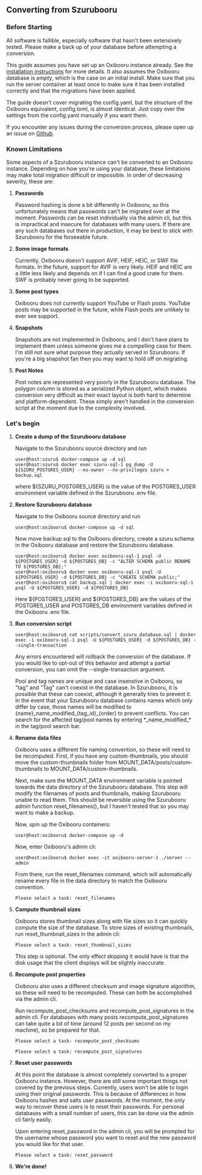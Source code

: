 ## Converting from Szurubooru

### Before Starting
All software is fallible, especially software that hasn't been extensively
tested. Please make a back up of your database before attempting a conversion.

This guide assumes you have set up an Oxibooru instance already. See the 
[installation instructions](INSTALL.md) for more details. It also assumes
the Oxibooru database is _empty_, which is the case on an initial install.
Make sure that you run the server container at least once to make sure
it has been installed correctly and that the migrations have been applied.

The guide doesn't cover migrating the config.yaml, but the structure of
the Oxibooru equivalent, config.toml, is almost identical. Just copy over the
settings from the config.yaml manually if you want them.

If you encounter any issues during the conversion process, please open up an
issue on [Github](https://github.com/liamw1/oxibooru/issues).

### Known Limitations
Some aspects of a Szurubooru instance can't be converted to an Oxibooru
instance. Depending on how you're using your database, these limitations may
make total migration difficult or impossible. In order of decreasing severity,
these are:

1. **Passwords**

    Password hashing is done a bit differently in Oxibooru,
    so this unfortunately means that passwords can't be migrated over at the
    moment. Passwords can be reset individually via the admin cli, but this is
    impractical and insecure for databases with many users. If there are any 
    such databases out there in production, it may be best to stick with
    Szurubooru for the forseeable future.
    
2. **Some image formats**
    
    Currently, Oxibooru doesn't support AVIF, HEIF, HEIC, or SWF file formats.
    In the future, support for AVIF is very likely. HEIF and HEIC are a little
    less likely and depends on if I can find a good crate for them. SWF is 
    probably never going to be supported.

3. **Some post types**

    Oxibooru does not currently support YouTube or Flash posts. YouTube posts
    may be supported in the future, while Flash posts are unlikely to ever
    see support.

4. **Snapshots**

    Snapshots are not implemented in Oxibooru, and I don't have plans to
    implement them unless someone gives me a compelling case for them. I'm still
    not sure what purpose they actually served in Szurubooru. If you're a big
    snapshot fan then you may want to hold off on migrating.

5. **Post Notes**
    
    Post notes are represented very poorly in the Szurubooru database. The
    polygon column is stored as a serialized Python object, which makes
    conversion very difficult as their exact layout is both hard to determine
    and platform-dependent. These simply aren't handled in the conversion script
    at the moment due to the complexity involved.

### Let's begin
1. **Create a dump of the Szurubooru database**

    Navigate to the Szurubooru source directory and run
    ```console
    user@host:szuru$ docker-compose up -d sql
    user@host:szuru$ docker exec szuru-sql-1 pg_dump -U ${SZURU_POSTGRES_USER} --no-owner --no-privileges szuru > backup.sql
    ```
    where ${SZURU_POSTGRES_USER} is the value of the POSTGRES_USER environment
    variable defined in the Szurubooru .env file.
    
2. **Restore Szurubooru database**
    
    Navigate to the Oxibooru source directory and run
    ```console
    user@host:oxibooru$ docker-compose up -d sql
    ```
    Now move backup.sql to the Oxibooru directory, create a szuru schema in 
    the Oxibooru database and restore the Szurubooru database.
    ```console
    user@host:oxibooru$ docker exec oxibooru-sql-1 psql -U ${POSTGRES_USER} -d ${POSTGRES_DB} -c "ALTER SCHEMA public RENAME TO ${POSTGRES_DB};"
    user@host:oxibooru$ docker exec oxibooru-sql-1 psql -U ${POSTGRES_USER} -d ${POSTGRES_DB} -c "CREATE SCHEMA public;"
    user@host:oxibooru$ cat backup.sql | docker exec -i oxibooru-sql-1 psql -U ${POSTGRES_USER} -d ${POSTGRES_DB}
    ```
    Here ${POSTGRES_USER} and ${POSTGRES_DB} are the values of the
    POSTGRES_USER and POSTGRES_DB environment variables defined in the 
    Oxibooru .env file.
    
3. **Run conversion script**
    ```console
    user@host:oxibooru$ cat scripts/convert_szuru_database.sql | docker exec -i oxibooru-sql-1 psql -U ${POSTGRES_USER} -d ${POSTGRES_DB} --single-transaction
    ```
    Any errors encountered will rollback the conversion of the database. If you 
    would like to opt-out of this behavior and attempt a partial conversion, you
    can omit the --single-transaction argument.

    Pool and tag names are unique and case insenstive in Oxibooru, so "tag" 
    and "Tag" can't coexist in the database. In Szurubooru, it is possible
    that these can coexist, although it generally tries to prevent it. In the
    event that your Szurubooru database contains names which only differ by 
    case, those names will be modified to {name}\_name\_modified\_{tag_id}\_{order}
    to prevent conflicts. You can search for the affected tag/pool names by 
    entering \*\_name_modified\_\* in the tag/pool search bar.

4. **Rename data files**

    Oxibooru uses a different file naming convention, so these will need to be 
    recomputed. First, if you have any custom-thumbnails, you should move the
    custom-thumbnails folder from MOUNT_DATA/posts/custom-thumbnails to
    MOUNT_DATA/custom-thumbnails. 

    Next, make sure the MOUNT_DATA environment variable is pointed towards the
    data directory of the Szurubooru database. This step will modify the
    filenames of posts and thumbnails, making Szurubooru unable to read them.
    This should be reversible using the Szurubooru admin function 
    reset_filenames(), but I haven't tested that so you may want to make a
    backup.

    Now, spin up the Oxibooru containers:
    ```console
    user@host:oxibooru$ docker-compose up -d
    ```
    Now, enter Oxibooru's admin cli:
    ```console
    user@host:oxibooru$ docker exec -it oxibooru-server-1 ./server --admin
    ```
    From there, run the reset_filenames command, which will automatically
    rename every file in the data directory to match the Oxibooru convention.
    ```console
    Please select a task: reset_filenames
    ```

5. **Compute thumbnail sizes**

    Oxibooru stores thumbnail sizes along with file sizes so it can quickly
    compute the size of the database. To store sizes of existing thumbnails,
    run reset_thumbnail_sizes in the admin cli:
    ```console
    Please select a task: reset_thumbnail_sizes
    ```

    This step is optional. The only effect skipping it would have is that
    the disk usage that the client displays will be slightly inaccurate.

6. **Recompute post properties**

    Oxibooru also uses a different checksum and image signature algorithm, so 
    these will need to be recomputed. These can both be accomplished via the 
    admin cli.
    
    Run recompute_post_checksums and recompute_post_signatures in the admin
    cli. For databases with many posts recompute_post_signatures can take quite 
    a bit of time (around 12 posts per second on my machine), so be prepared for
    that.
    ```console
    Please select a task: recompute_post_checksums
    ```
    ```console
    Please select a task: recompute_post_signatures
    ```
    
7. **Reset user passwords**

    At this point the database is almost completely converted to a proper
    Oxibooru instance. However, there are still some important things not
    covered by the previous steps. Currently, users won't be able to login using
    their original passwords. This is because of differences in how Oxibooru 
    hashes and salts user passwords. At the moment, the only way to recover 
    these users is to reset their passwords. For personal databases with a small
    number of users, this can be done via the admin cli fairly easily.
    
    Upon entering reset_password in the admin cli, you will be prompted for the
    username whose password you want to reset and the new password you would 
    like for that user.
    ```console
    Please select a task: reset_password
    ```
    
8. **We're done!**